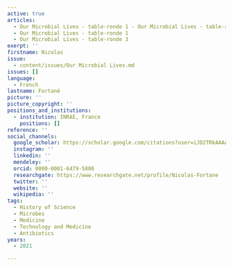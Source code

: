 ```yaml
---
active: true
articles:
  - Our Microbial Lives - table-ronde 1 - Our Microbial Lives - table-ronde 3
  - Our Microbial Lives - table-ronde 1
  - Our Microbial Lives - table-ronde 3
exerpt: ''
firstname: Nicolas
issue:
  - content/issues/Our Microbial Lives.md
issues: []
language:
  - French
lastname: Fortané
picture: ''
picture_copyright: ''
positions_and_institutions:
  - institution: INRAE, France
    positions: []
reference: ''
social_channels:
  google_scholar: https://scholar.google.com/citations?user=iJD2TRkAAAAJ&hl=fr
  instagram: ''
  linkedin: ''
  mendeley: ''
  orcid: 0000-0001-6479-5808
  researchgate: https://www.researchgate.net/profile/Nicolas-Fortane
  twitter: ''
  website: ''
  wikipedia: ''
tags:
  - History of Science
  - Microbes
  - Medicine
  - Technology and Medicine
  - Antibiotics
years:
  - 2021

---
```

